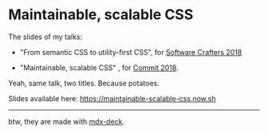 # Maintainable, scalable CSS

The slides of my talks:

* "From semantic CSS to utility-first CSS", for [Software Crafters 2018](http://scbcn.github.io/)

* "Maintainable, scalable CSS" , for [Commit 2018](https://2018.commit-conf.com/).

Yeah, same talk, two titles. Because potatoes.

Slides available here: https://maintainable-scalable-css.now.sh

---

btw, they are made with [mdx-deck](https://github.com/jxnblk/mdx-deck).
